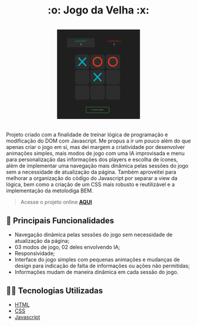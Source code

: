 
<div align="center">
<h1>
:o: Jogo da Velha :x:
</h1>

<br>
<img src="./assets/preview/main.png" title="board" style="width: 45%;"> 
</div>
<br>


Projeto criado com a finalidade de treinar lógica de programação e modificação do DOM com Javascript. Me propus a ir um pouco além do que apenas criar o jogo em sí, mas dei margem a criatividade por desenvolver animações simples, mais modos de jogo com uma IA improvisada e menu para personalização das informações dos players e escolha de ícones, além de implementar uma navegação mais dinâmica pelas sessões do jogo sem a necessidade de atualização da página. Também aproveitei para melhorar a organização do código do Javascript por separar a view da lógica, bem como a criação de um CSS mais robusto e reutilizável e a implementação da metolodiga BEM.

> Acesse o projeto online **[AQUI](https://deivisonsm.github.io/Jogo-da-Velha/)**

## :pushpin: Principais Funcionalidades

- Navegação dinâmica pelas sessões do jogo sem necessidade de atualização da página;
- 03 modos de jogo, 02 deles envolvendo IA;
- Responsividade;
- Interface do jogo simples com pequenas animações e mudanças de design para indicação de falta de informações ou ações não permitidas;
- Informações mudam de maneira dinâmica em cada sessão do jogo.

## 	:man_technologist: Tecnologias Utilizadas

- [HTML](https://developer.mozilla.org/en-US/docs/Web/HTML)
- [CSS](https://developer.mozilla.org/en-US/docs/Web/CSS)
- [Javascript](https://developer.mozilla.org/en-US/docs/Web/JavaScript)
